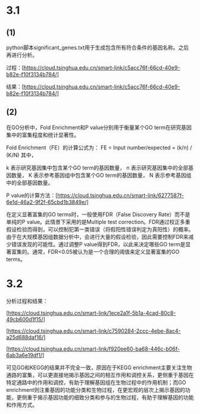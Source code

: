# 3.1
## (1)
python脚本significant_genes.txt用于生成包含所有符合条件的基因名称。之后再进行分析。

过程：[https://cloud.tsinghua.edu.cn/smart-link/c5acc76f-66cd-40e9-b82e-f10f3134b784/]

结果：[https://cloud.tsinghua.edu.cn/smart-link/c5acc76f-66cd-40e9-b82e-f10f3134b784/]
## (2)
在GO分析中，Fold Enrichment和P value分别用于衡量某个GO term在研究基因集中的富集程度和统计显著性。

Fold Enrichment（FE）的计算公式为：
FE = Input number/expected = (k/n) / (K/N)
其中，

k 表示研究基因集中包含某个GO term的基因数量，
n 表示研究基因集中的全部基因数量，
K 表示参考基因组中包含某个GO term的基因数量，
N 表示参考基因组中的全部基因数量。

P value的计算方法：[https://cloud.tsinghua.edu.cn/smart-link/6277587f-6e1d-46a2-9f2f-65cbd1b3849e/]

在定义显著富集的GO terms时，一般使用FDR（False Discovery Rate）而不是单纯的P value。此情景下采用的是Multiple test correction。FDR通过校正多重假设检验而得到，可以控制犯第一类错误（将假阳性错误判定为真阳性）的概率。由于在大规模基因组数据分析中，会进行大量的假设检验，因此需要控制FDR来减少错误发现的可能性。通过调整P value得到FDR，以此来决定哪些GO term是显著富集的。通常，FDR<0.05被认为是一个合理的阈值来定义显著富集的GO terms。
# 3.2
分析过程和结果：

[https://cloud.tsinghua.edu.cn/smart-link/1ece2a1f-5b1a-4cad-80c8-49cb600d1f15/]

[https://cloud.tsinghua.edu.cn/smart-link/c7590284-2ccc-4ebe-8ac4-a25d688daf16/]

[https://cloud.tsinghua.edu.cn/smart-link/f920ee60-ba68-446c-b06f-6ab3a6e19df1/]

可见GO和KEGG的结果并不完全一致，原因在于KEGG enrichment主要关注生物通路的富集，可以更直接地揭示基因之间的相互作用和调控关系，更侧重于基因在特定通路中的作用和调控，有助于理解基因组在生物过程中的作用机制；而GO enrichment则注重基因的功能分类和生物过程，在更宏观的层次上揭示基因的功能，更侧重于揭示基因功能的细致分类和参与的生物过程，有助于理解基因的功能和作用方式。

